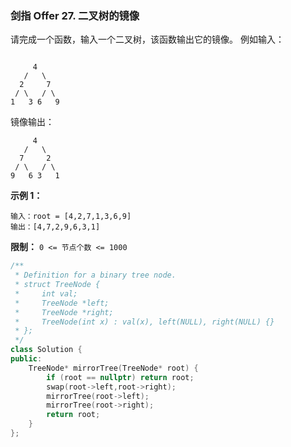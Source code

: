 ### 剑指 Offer 27. 二叉树的镜像
请完成一个函数，输入一个二叉树，该函数输出它的镜像。
例如输入：
```

     4
   /   \
  2     7
 / \   / \
1   3 6   9
```
镜像输出：
```
     4
   /   \
  7     2
 / \   / \
9   6 3   1
```
**示例 1：**
```
输入：root = [4,2,7,1,3,6,9]
输出：[4,7,2,9,6,3,1]
```
**限制：**
`0 <= 节点个数 <= 1000`

```cpp
/**
 * Definition for a binary tree node.
 * struct TreeNode {
 *     int val;
 *     TreeNode *left;
 *     TreeNode *right;
 *     TreeNode(int x) : val(x), left(NULL), right(NULL) {}
 * };
 */
class Solution {
public:
    TreeNode* mirrorTree(TreeNode* root) {
        if (root == nullptr) return root;
        swap(root->left,root->right);
        mirrorTree(root->left);
        mirrorTree(root->right);
        return root;
    }
};
```